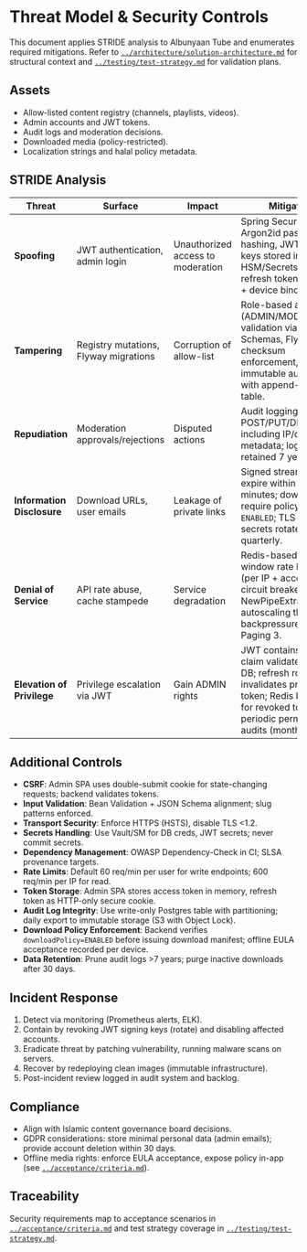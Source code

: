 # Threat Model & Security Controls

This document applies STRIDE analysis to Albunyaan Tube and enumerates required mitigations. Refer to [`../architecture/solution-architecture.md`](../architecture/solution-architecture.md#security-architecture) for structural context and [`../testing/test-strategy.md`](../testing/test-strategy.md#security-testing) for validation plans.

## Assets
- Allow-listed content registry (channels, playlists, videos).
- Admin accounts and JWT tokens.
- Audit logs and moderation decisions.
- Downloaded media (policy-restricted).
- Localization strings and halal policy metadata.

## STRIDE Analysis
| Threat | Surface | Impact | Mitigation |
| --- | --- | --- | --- |
| **Spoofing** | JWT authentication, admin login | Unauthorized access to moderation | Spring Security with Argon2id password hashing, JWT signing keys stored in HSM/Secrets Manager, refresh token rotation + device binding. |
| **Tampering** | Registry mutations, Flyway migrations | Corruption of allow-list | Role-based access (ADMIN/MODERATOR), validation via JSON Schemas, Flyway checksum enforcement, immutable audit trail with append-only table. |
| **Repudiation** | Moderation approvals/rejections | Disputed actions | Audit logging for all POST/PUT/DELETE, including IP/device metadata; logs retained 7 years. |
| **Information Disclosure** | Download URLs, user emails | Leakage of private links | Signed stream URLs expire within 5 minutes; downloads require policy flag `ENABLED`; TLS 1.2+, secrets rotated quarterly. |
| **Denial of Service** | API rate abuse, cache stampede | Service degradation | Redis-based sliding window rate limiting (per IP + account), circuit breakers for NewPipeExtractor, autoscaling thresholds, backpressure in Paging 3. |
| **Elevation of Privilege** | Privilege escalation via JWT | Gain ADMIN rights | JWT contains role claim validated against DB; refresh rotation invalidates previous token; Redis blacklist for revoked tokens; periodic permission audits (monthly). |

## Additional Controls
- **CSRF**: Admin SPA uses double-submit cookie for state-changing requests; backend validates tokens.
- **Input Validation**: Bean Validation + JSON Schema alignment; slug patterns enforced.
- **Transport Security**: Enforce HTTPS (HSTS), disable TLS <1.2.
- **Secrets Handling**: Use Vault/SM for DB creds, JWT secrets; never commit secrets.
- **Dependency Management**: OWASP Dependency-Check in CI; SLSA provenance targets.
- **Rate Limits**: Default 60 req/min per user for write endpoints; 600 req/min per IP for read.
- **Token Storage**: Admin SPA stores access token in memory, refresh token as HTTP-only secure cookie.
- **Audit Log Integrity**: Use write-only Postgres table with partitioning; daily export to immutable storage (S3 with Object Lock).
- **Download Policy Enforcement**: Backend verifies `downloadPolicy=ENABLED` before issuing download manifest; offline EULA acceptance recorded per device.
- **Data Retention**: Prune audit logs >7 years; purge inactive downloads after 30 days.

## Incident Response
1. Detect via monitoring (Prometheus alerts, ELK).
2. Contain by revoking JWT signing keys (rotate) and disabling affected accounts.
3. Eradicate threat by patching vulnerability, running malware scans on servers.
4. Recover by redeploying clean images (immutable infrastructure).
5. Post-incident review logged in audit system and backlog.

## Compliance
- Align with Islamic content governance board decisions.
- GDPR considerations: store minimal personal data (admin emails); provide account deletion within 30 days.
- Offline media rights: enforce EULA acceptance, expose policy in-app (see [`../acceptance/criteria.md`](../acceptance/criteria.md#downloads-and-offline)).

## Traceability
Security requirements map to acceptance scenarios in [`../acceptance/criteria.md`](../acceptance/criteria.md#security) and test strategy coverage in [`../testing/test-strategy.md`](../testing/test-strategy.md#security-testing).
